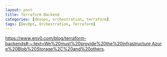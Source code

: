 ```yaml
---
layout: post
title: Terraform Backend
categories: [devops, orchestration, terraform]
tags: [DevOps, Orchestration, Terraform]
---
```


https://www.env0.com/blog/terraform-backends#:~:text=We%20must%20provide%20the%20infrastructure,Azure%20Blob%20Storage%2C%20and%20others.